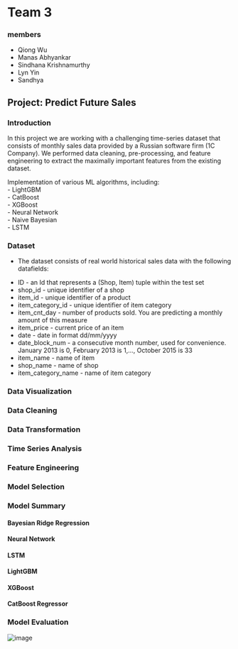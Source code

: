 # Team 3

### members
- Qiong Wu
- Manas Abhyankar
- Sindhana Krishnamurthy
- Lyn Yin
- Sandhya

## Project: Predict Future Sales

### Introduction

<p>
In this project we are working with a challenging time-series dataset that consists of monthly sales data provided by a Russian software firm (1C Company). We performed data cleaning, pre-processing, and feature engineering to extract the maximally important features from the existing dataset.
</p>
<p>
Implementation of various ML algorithms, including: <br />
- LightGBM <br />
- CatBoost <br />
- XGBoost <br />
- Neural Network <br />
- Naive Bayesian <br />
- LSTM <br />
</p>

### Dataset
- <p>The dataset consists of real world  historical sales data with the following datafields: </p>
- ID - an Id that represents a (Shop, Item) tuple within the test set <br />
- shop_id - unique identifier of a shop <br />
- item_id - unique identifier of a product <br />
- item_category_id - unique identifier of item category <br />
- item_cnt_day - number of products sold. You are predicting a monthly amount of this measure <br />
- item_price - current price of an item <br />
- date - date in format dd/mm/yyyy <br />
- date_block_num - a consecutive month number, used for convenience. January 2013 is 0, February 2013 is 1,..., October 2015 is 33 <br />
- item_name - name of item <br />
- shop_name - name of shop <br />
- item_category_name - name of item category <br />

### Data Visualization
### Data Cleaning
### Data Transformation
### Time Series Analysis
### Feature Engineering
### Model Selection
### Model Summary
#### Bayesian Ridge Regression
#### Neural Network
#### LSTM
#### LightGBM
#### XGBoost
#### CatBoost Regressor
### Model Evaluation
![image](https://user-images.githubusercontent.com/70813818/117884989-1db6f200-b262-11eb-99a7-cdf85f762739.png)


